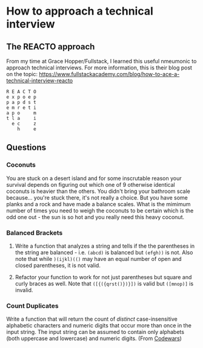 # How to approach a technical interview
## The REACTO approach
From my time at Grace Hopper/Fullstack, I learned this useful nmeumonic to approach technical interviews.
For more information, this is their blog post on the topic: https://www.fullstackacademy.com/blog/how-to-ace-a-technical-interview-reacto
  ```
  R E A C T O
  e x p o e p
  p a p d s t
  e m r e t i
  a p o     m
  t l a     i
    e c     z
      h     e
```

## Questions
### Coconuts
You are stuck on a desert island and for some inscrutable reason your survival depends on figuring out which one of 9 otherwise identical coconuts is heavier than the others. You didn't bring your bathroom scale because... you're stuck there, it's not really a choice. But you have some planks and a rock and have made a balance scales. What is the mimimum number of times you need to weigh the coconuts to be certain which is the odd one out - the sun is so hot and you really need this heavy coconut.  

### Balanced Brackets

1. Write a function that analyzes a string and tells if the the parentheses in the string are balanced - i.e. `(abcd)` is balanced but `(efgh))` is not. Also note that while `)(ijkl)(()` may have an equal number of open and closed parentheses, it is not valid. 

2. Refactor your function to work for not just parentheses but square and curly braces as well. Note that `([{({qrst()})}])` is valid but `([mnop)]` is invalid.

### Count Duplicates

Write a function that will return the count of _distinct_ case-insensitive alphabetic characters and numeric digits that occur more than once in the input string. The input string can be assumed to contain only alphabets (both uppercase and lowercase) and numeric digits.
(From [Codewars](http://www.codewars.com/kata/54bf1c2cd5b56cc47f0007a1/train/python))

